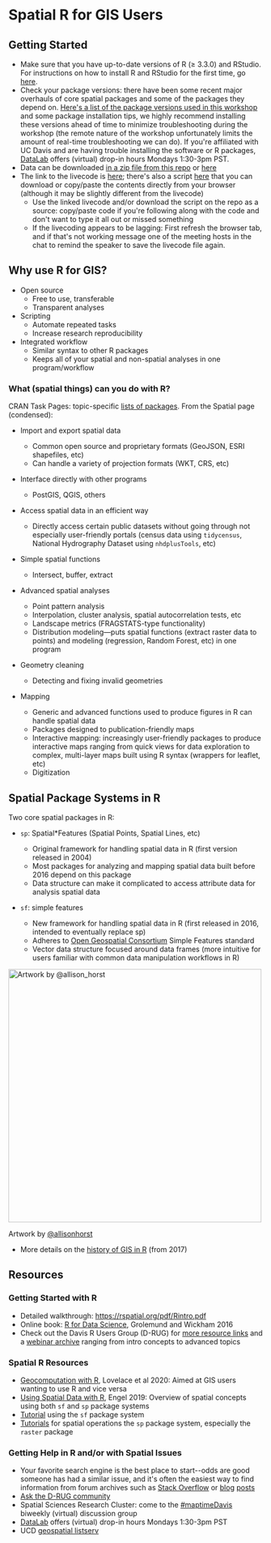 # Spatial R for GIS Users

## Getting Started

* Make sure that you have up-to-date versions of R (≥ 3.3.0) and RStudio. For instructions on how to install R and RStudio for the first time, go [here](https://github.com/ldnagel/spatial-r-for-gis-users/blob/master/getting_started/Install-R-RStudio.md).
* Check your package versions: there have been some recent major overhauls of core spatial packages and some of the packages they depend on. [Here's a list of the package versions used in this workshop](https://github.com/ldnagel/spatial-r-for-gis-users/blob/master/getting_started/r-packages.md) and some package installation tips, we highly recommend installing these versions ahead of time to minimize troubleshooting during the workshop (the remote nature of the workshop unfortunately limits the amount of real-time troubleshooting we can do). If you're affiliated with UC Davis and are having trouble installing the software or R packages, [DataLab](https://datalab.ucdavis.edu/office-hours/) offers (virtual) drop-in hours Mondays 1:30-3pm PST.
* Data can be downloaded [in a zip file from this repo](https://github.com/ldnagel/spatial-r-for-gis-users/tree/master/data) or [here](https://ucdavis.box.com/s/gvw5r4jlh5nu21ie4zp5htn8ga5pn53o)
* The link to the livecode is [here](https://ucdavis.box.com/s/njo14zp23nf3oqku5cz9amcro8ffh124); there's also a script [here](https://github.com/ldnagel/spatial-r-for-gis-users/blob/master/scripts/Spatial_R_workshop_code.R) that you can download or copy/paste the contents directly from your browser (although it may be slightly different from the livecode)
  * Use the linked livecode and/or download the script on the repo as a source: copy/paste code if you're following along with the code and don't want to type it all out or missed something
  * If the livecoding appears to be lagging: First refresh the browser tab, and if that's not working message one of the meeting hosts in the chat to remind the speaker to save the livecode file again.



## Why use R for GIS?

* Open source
  * Free to use, transferable
  * Transparent analyses 
* Scripting
  * Automate repeated tasks
  * Increase research reproducibility
* Integrated workflow 
  * Similar syntax to other R packages
  * Keeps all of your spatial and non-spatial analyses in one program/workflow 


### What (spatial things) can you do with R?

CRAN Task Pages: topic-specific [lists of packages](https://cran.r-project.org/web/views/Spatial.html). From the Spatial page (condensed):

* Import and export spatial data
  * Common open source and proprietary formats (GeoJSON, ESRI shapefiles, etc)
  * Can handle a variety of projection formats (WKT, CRS, etc)

* Interface directly with other programs
  * PostGIS, QGIS, others

* Access spatial data in an efficient way
  * Directly access certain public datasets without going through not especially user-friendly portals (census data using `tidycensus`, National Hydrography Dataset using `nhdplusTools`, etc)

* Simple spatial functions
  * Intersect, buffer, extract 

* Advanced spatial analyses
  * Point pattern analysis 
  * Interpolation, cluster analysis, spatial autocorrelation tests, etc
  * Landscape metrics (FRAGSTATS-type functionality)
  * Distribution modeling—puts spatial functions (extract raster data to points) and modeling (regression, Random Forest, etc) in one program

* Geometry cleaning 
  * Detecting and fixing invalid geometries

* Mapping 
  * Generic and advanced functions used to produce figures in R can handle spatial data 
  * Packages designed to publication-friendly maps
  * Interactive mapping: increasingly user-friendly packages to produce interactive maps ranging from quick views for data exploration to  complex, multi-layer maps built using R syntax (wrappers for leaflet, etc)
  * Digitization 


## Spatial Package Systems in R

Two core spatial packages in R:

* `sp`: Spatial\*Features (Spatial Points, Spatial Lines, etc)
  * Original framework for handling spatial data in R (first version released in 2004)
  * Most packages for analyzing and mapping spatial data built before 2016 depend on this package
  * Data structure can make it complicated to access attribute data for analysis spatial data

* `sf`: simple features 
  * New framework for handling spatial data in R (first released in 2016, intended to eventually replace sp)
  * Adheres to [Open Geospatial Consortium](https://www.osgeo.org/partners/ogc/) Simple Features standard
  * Vector data structure focused around data frames (more intuitive for users familiar with common data manipulation workflows in R)

<img src="https://github.com/allisonhorst/stats-illustrations/blob/master/rstats-artwork/sf.png" 
	title="Artwork by @allison_horst" width="500" />

Artwork by [@allisonhorst](https://github.com/allisonhorst)

* More details on the [history of GIS in R](https://edzer.github.io/UseR2017/#a-short-history-of-handling-spatial-data-in-r) (from 2017) 


## Resources

### Getting Started with R

* Detailed walkthrough: https://rspatial.org/pdf/Rintro.pdf
* Online book: [R for Data Science](http://r4ds.had.co.nz/), Grolemund and Wickham 2016
* Check out the Davis R Users Group (D-RUG) for [more resource links](http://d-rug.github.io/getting-started.html) and a [webinar archive](http://d-rug.github.io/pastpresentations/) ranging from intro concepts to advanced topics

### Spatial R Resources

* [Geocomputation with R](geocompr.robinlovelace.net), Lovelace et al 2020: Aimed at GIS users wanting to use R and vice versa
* [Using Spatial Data with R](https://cengel.github.io/R-spatial/intro.html), Engel 2019: Overview of spatial concepts using both `sf` and `sp` package systems
* [Tutorial](https://ryanpeek.org/mapping-in-R-workshop/vig_workflow_in_R_snowdata.html#spatial_data_and_r) using the `sf` package system
* [Tutorials](Rspatial.org) for spatial operations the `sp` package system, especially the `raster` package 


### Getting Help in R and/or with Spatial Issues

* Your favorite search engine is the best place to start--odds are good someone has had a similar issue, and it's often the easiest way to find information from forum archives such as [Stack Overflow](https://stackoverflow.com/search?q=%23R+%23spatial) or [blog](https://www.r-bloggers.com/) [posts](https://community.rstudio.com/categories)
* [Ask the D-RUG community](https://d-rug.discourse.group/)
* Spatial Sciences Research Cluster: come to the [#maptimeDavis](https://datalab.ucdavis.edu/spatial-sciences/) biweekly (virtual) discussion group
* [DataLab](https://datalab.ucdavis.edu/office-hours/) offers (virtual) drop-in hours Mondays 1:30-3pm PST
* UCD [geospatial listserv](https://lists.ucdavis.edu/sympa/info/geospatial)

